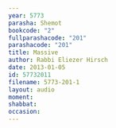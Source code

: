 ```yaml
---
year: 5773
parasha: Shemot
bookcode: "2"
fullparashacode: "201"
parashacode: "201"
title: Massive
author: Rabbi Eliezer Hirsch
date: 2013-01-05
id: 57732011
filename: 5773-201-1
layout: audio
moment: 
shabbat: 
occasion: 
---
```

